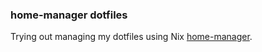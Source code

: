 ### home-manager dotfiles

Trying out managing my dotfiles using Nix [home-manager](https://github.com/nix-community/home-manager).
